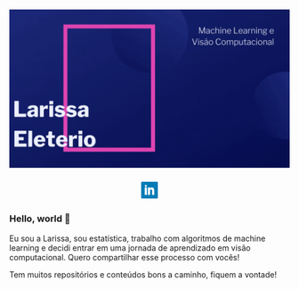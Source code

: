 # [![Larissa Eleterio](https://github.com/larissa-eleterio/larissa-eleterio/blob/master/Larissa_Eleterio.gif)](https://github.com/larissa-eleterio/larissa-eleterio/blob/master/Larissa_Eleterio.gif)

<p align='center'>
<a href="https://www.linkedin.com/in/larissaeleterio/"><img height="30" src="https://github.com/larissa-eleterio/larissa-eleterio/blob/master/img/linkedin.png"></a>
</p>

### Hello, world 👋

Eu sou a Larissa, sou estatística, trabalho com algoritmos de machine learning e decidi entrar em uma jornada de aprendizado em visão computacional. Quero compartilhar esse processo com vocês!

Tem muitos repositórios e conteúdos bons a caminho, fiquem a vontade!

